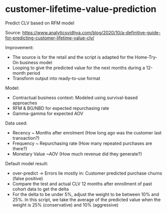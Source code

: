 # customer-lifetime-value-prediction
Predict CLV based on RFM model

Source: https://www.analyticsvidhya.com/blog/2020/10/a-definitive-guide-for-predicting-customer-lifetime-value-clv/

Improvement:
- The source is for the retail and the script is adapted for the Home-Try-On business model
- Looping to give the predicted value for the next months during a 12-month period
- Transform output into ready-to-use format

Model: 
- Contractual business context: Modeled using survival-based approaches
- RFM & BG/NBD for expected repurchasing rate
- Gamma-gamma for expected AOV

Data used:
- Recency ~ Months after enrolment
(How long ago was the customer last transaction?)
- Frequency  ~ Repurchasing rate
(How many repeated purchases are there?)
- Monetary Value ~AOV
(How much revenue did they generate?)

Default model result:
- over-predict -> Errors lie mostly in: Customer predicted purchase churns (false positive)
- Compare the test and actual CLV 12 months after enrollment of past cohort data to get the delta
- For the delta to be under 5%, adjust the weight to be between 10% and 25%. In this script, we take the average of the predicted value when the weight is 25% (conservative) and 10% (aggressive)
